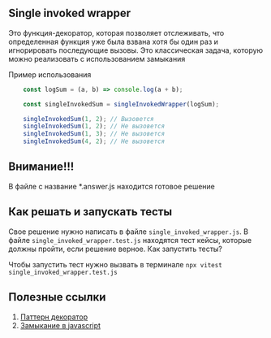 ## Single invoked wrapper

Это функция-декоратор, которая позволяет отслеживать, что определенная функция уже была взвана хотя бы один раз и игнорировать последующие вызовы. Это классическая задача, которую можно реализовать с использованием замыкания

Пример использования

```javascript
    const logSum = (a, b) => console.log(a + b);

    const singleInvokedSum = singleInvokedWrapper(logSum);

    singleInvokedSum(1, 2); // Вызовется
    singleInvokedSum(1, 2); // Не вызовется
    singleInvokedSum(1, 3); // Не вызовется
    singleInvokedSum(4, 2); // Не вызовется
```

## Внимание!!!

В файле с название *.answer.js находится готовое решение

## Как решать и запускать тесты

Свое решение нужно написать в файле `single_invoked_wrapper.js`.
В файле `single_invoked_wrapper.test.js` находятся тест кейсы, которые должны пройти, если решение верное.
Как запустить тесты?

Чтобы запустить тест нужно вызвать в терминале
`npx vitest single_invoked_wrapper.test.js`

## Полезные ссылки

1. [Паттерн декоратор](https://refactoring.guru/ru/design-patterns/decorator)
2. [Замыкание в javascript](https://learn.javascript.ru/closure)